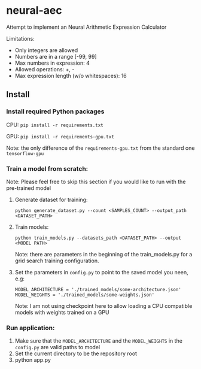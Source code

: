 # neural-aec
Attempt to implement an Neural Arithmetic Expression Calculator

Limitations:
  * Only integers are allowed
  * Numbers are in a range [-99, 99]
  * Max numbers in expression: 4
  * Allowed operations: +, -
  * Max expression length (w/o whitespaces): 16

## Install
### Install required Python packages

CPU: ```pip install -r requirements.txt```

GPU: ```pip install -r requirements-gpu.txt```

Note: the only difference of the ```requirements-gpu.txt``` from the standard one ```tensorflow-gpu```

### Train a model from scratch:
	
Note: Please feel free to skip this section if you would like to run with the pre-trained model

1. Generate dataset for training:

   ```python generate_dataset.py --count <SAMPLES_COUNT> --output_path <DATASET_PATH>```
2. Train models:

   ```python train_models.py --datasets_path <DATASET_PATH> --output <MODEL PATH>```
   
   Note: there are parameters in the beginning of the train_models.py for a grid search training configuration.
3. Set the parameters in ```config.py``` to point to the saved model you neen, e.g:

   ```
   MODEL_ARCHITECTURE = './trained_models/some-architecture.json'
   MODEL_WEIGHTS = './trained_models/some-weights.json'
   ```
   
   Note: I am not using checkpoint here to allow loading a CPU compatible models with weights trained on a GPU
   
### Run application:

1. Make sure that the ```MODEL_ARCHITECTURE``` and the ```MODEL_WEIGHTS``` in the ```config.py``` are valid paths to model
2. Set the current directory to be the repository root
3. python app.py
